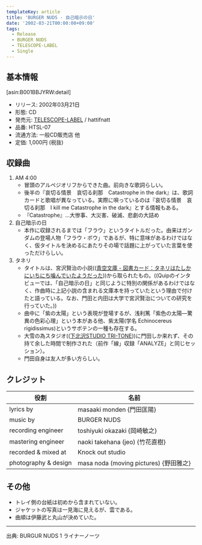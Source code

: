 ```yaml
---
templateKey: article
title: 'BURGER NUDS - 自己暗示の日'
date: '2002-03-21T00:00:00+09:00'
tags:
  - Release
  - BURGER NUDS
  - TELESCOPE-LABEL
  - Single
---
```

## 基本情報

[asin:B001BBJYRW:detail]

* リリース: 2002年03月21日
* 形態: CD
* 発売元: [TELESCOPE-LABEL](/articles/label%3Atelescope) / hattifnatt
* 品番: HTSL-07
* 流通方法: 一般CD販売店 他
* 定価: 1,000円 (税抜)

## 収録曲

1. AM 4:00
   * 冒頭のアルペジオリフからできた曲。前向きな歌詞らしい。
   * 後半の『哀切る情景　哀切る刹那　Catastrophe in the dark』は、歌詞カードと歌唱が異なっている。実際に唄っているのは『哀切る情景　哀切る刹那　I kill me Catastrophe in the dark』とする情報もある。
   * 『Catastrophe』…大惨事、大災害、破滅、悲劇の大詰め
2. 自己暗示の日
   * 本作に収録されるまでは「フラウ」というタイトルだった。由来はガンダムの登場人物「フラウ・ボウ」であるが、特に意味があるわけではなく、仮タイトルを決めるにあたりその場で話題に上がっていた言葉を使っただけらしい。
3. タネリ
   * タイトルは、宮沢賢治の小説(([青空文庫 - 図書カード：タネリはたしかにいちにち噛んでいたようだった](http://www.aozora.gr.jp/cards/000081/card4600.html)))から取られたもの。((Quipのインタビューでは、「自己暗示の日」と同じように特別の関係があるわけではなく、作曲時に上記小説の含まれる文庫本を持っていたという理由で付けたと語っている。なお、門田と内田は大学で宮沢賢治についての研究を行っていた。))
   * 曲中に「紫の太陽」という表現が登場するが、浅利篤「紫色の太陽—驚異の色彩心理」という本がある他、紫太陽(学名 Echinocereus rigidissimus)というサボテンの一種も存在する。
   * 大雪の為スタジオ(([下北沢STUDIO TRI-TONE](http://www.club251.co.jp/tri-tone/)))に門田しか来れず、その持て余した時間で制作された（前作「線」収録「ANALYZE」と同じセッション）。
   * 門田自身は友人が多い方らしい。

## クレジット

役割|名前
-|-
lyrics by | masaaki monden {門田匡陽}
music by | BURGER NUDS
recording engineer | toshiyuki okazaki {岡崎敏之}
mastering engineer | naoki takehana (jeo) {竹花直樹}
recorded & mixed at | Knock out studio
photography & design | masa noda (moving pictures) {野田雅之}

## その他

* トレイ側の台紙は初めから含まれていない。
* ジャケットの写真は一見海に見えるが、雲である。
* 曲順は伊藤武と丸山が決めていた。

***

出典: BURGUR NUDS 1 ライナーノーツ
